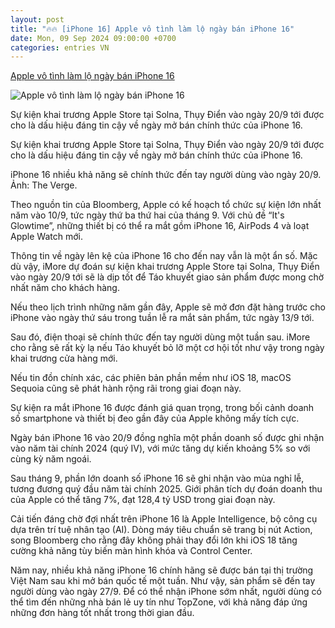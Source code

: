 ```yaml
---
layout: post
title: "🔥🔥 [iPhone 16] Apple vô tình làm lộ ngày bán iPhone 16"
date: Mon, 09 Sep 2024 09:00:00 +0700
categories: entries VN
---
```

[Apple vô tình làm lộ ngày bán iPhone 16](https://znews.vn/apple-vo-tinh-lam-lo-ngay-ban-iphone-16-post1496595.html)

![Apple vô tình làm lộ ngày bán iPhone 16](https://photo.znews.vn/w1250/Uploaded/ivpbciv2/2024_09_09/236794_iPhone_15_pro_pro_Max_VPavic_0011.jpg)

Sự kiện khai trương Apple Store tại Solna, Thụy Điển vào ngày 20/9 tới được cho là dấu hiệu đáng tin cậy về ngày mở bán chính thức của iPhone 16.

Sự kiện khai trương Apple Store tại Solna, Thụy Điển vào ngày 20/9 tới được cho là dấu hiệu đáng tin cậy về ngày mở bán chính thức của iPhone 16.

iPhone 16 nhiều khả năng sẽ chính thức đến tay người dùng vào ngày 20/9. Ảnh: The Verge.

Theo nguồn tin của Bloomberg, Apple có kế hoạch tổ chức sự kiện lớn nhất năm vào 10/9, tức ngày thứ ba thứ hai của tháng 9. Với chủ đề “It's Glowtime”, những thiết bị có thể ra mắt gồm iPhone 16, AirPods 4 và loạt Apple Watch mới.

Thông tin về ngày lên kệ của iPhone 16 cho đến nay vẫn là một ẩn số. Mặc dù vậy, iMore dự đoán sự kiện khai trương Apple Store tại Solna, Thụy Điển vào ngày 20/9 tới sẽ là dịp tốt để Táo khuyết giao sản phẩm được mong chờ nhất năm cho khách hàng.

Nếu theo lịch trình những năm gần đây, Apple sẽ mở đơn đặt hàng trước cho iPhone vào ngày thứ sáu trong tuần lễ ra mắt sản phẩm, tức ngày 13/9 tới.

Sau đó, điện thoại sẽ chính thức đến tay người dùng một tuần sau. iMore cho rằng sẽ rất kỳ lạ nếu Táo khuyết bỏ lỡ một cơ hội tốt như vậy trong ngày khai trương cửa hàng mới.

Nếu tin đồn chính xác, các phiên bản phần mềm như iOS 18, macOS Sequoia cũng sẽ phát hành rộng rãi trong giai đoạn này.

Sự kiện ra mắt iPhone 16 được đánh giá quan trọng, trong bối cảnh doanh số smartphone và thiết bị đeo gần đây của Apple không mấy tích cực.

Ngày bán iPhone 16 vào 20/9 đồng nghĩa một phần doanh số được ghi nhận vào năm tài chính 2024 (quý IV), với mức tăng dự kiến khoảng 5% so với cùng kỳ năm ngoái.

Sau tháng 9, phần lớn doanh số iPhone 16 sẽ ghi nhận vào mùa nghỉ lễ, tương đương quý đầu năm tài chính 2025. Giới phân tích dự đoán doanh thu của Apple có thể tăng 7%, đạt 128,4 tỷ USD trong giai đoạn này.

Cải tiến đáng chờ đợi nhất trên iPhone 16 là Apple Intelligence, bộ công cụ dựa trên trí tuệ nhân tạo (AI). Dòng máy tiêu chuẩn sẽ trang bị nút Action, song Bloomberg cho rằng đây không phải thay đổi lớn khi iOS 18 tăng cường khả năng tùy biến màn hình khóa và Control Center.

Năm nay, nhiều khả năng iPhone 16 chính hãng sẽ được bán tại thị trường Việt Nam sau khi mở bán quốc tế một tuần. Như vậy, sản phẩm sẽ đến tay người dùng vào ngày 27/9. Để có thể nhận iPhone sớm nhất, người dùng có thể tìm đến những nhà bán lẻ uy tín như TopZone, với khả năng đáp ứng những đơn hàng tốt nhất trong thời gian đầu.

